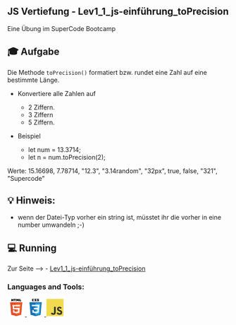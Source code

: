## JS Vertiefung - Lev1_1_js-einführung_toPrecision

Eine Übung im SuperCode Bootcamp

## 🎓 Aufgabe

Die Methode `toPrecision()` formatiert bzw. rundet eine Zahl auf eine bestimmte Länge.

- Konvertiere alle Zahlen auf

  - 2 Ziffern.
  - 3 Ziffern
  - 5 Ziffern.

- Beispiel
  - let num = 13.3714;
  - let n = num.toPrecision(2);

Werte:
15.16698, 7.78714, "12.3", "3.14random", "32px", true, false, "321", "Supercode"

## 💡 Hinweis:

- wenn der Datei-Typ vorher ein string ist, müsstet ihr die vorher in eine number umwandeln ;-)

## 💻 Running

Zur Seite —> - [Lev1_1_js-einführung_toPrecision](https://mukkez.github.io/Bootcamp/tasks/Day_47/Lev1_1_js-einführung_toPrecision/)

<p align="left">
</p>

<h3 align="left">Languages and Tools:</h3>
<p align="left"> <a href="https://www.w3schools.com/html/" target="_blank" rel="noreferrer"> <img src="https://raw.githubusercontent.com/devicons/devicon/master/icons/html5/html5-original-wordmark.svg" alt="html5" width="40" height="40"/> </a>
<a href="https://www.w3schools.com/css/" target="_blank" rel="noreferrer"> <img src="https://raw.githubusercontent.com/devicons/devicon/master/icons/css3/css3-original-wordmark.svg" alt="css3" width="40" height="40"/> </a> 
<a href="https://www.w3schools.com/css/" target="_blank" rel="noreferrer"> <img src="https://raw.githubusercontent.com/devicons/devicon/master/icons/javascript/javascript-original.svg" alt="css3" width="40" height="40"/> </a> </p>
